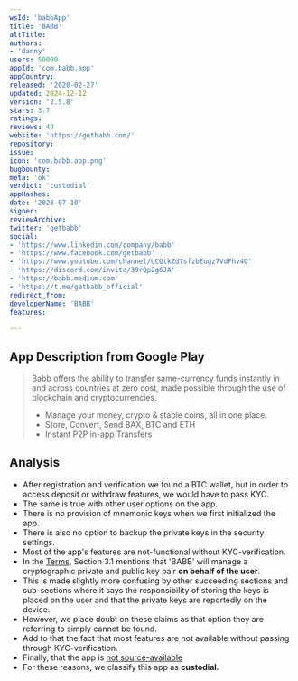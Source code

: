 ```yaml
---
wsId: 'babbApp'
title: 'BABB'
altTitle: 
authors:
- 'danny'
users: 50000
appId: 'com.babb.app'
appCountry: 
released: '2020-02-27'
updated: 2024-12-12
version: '2.5.8'
stars: 3.7
ratings: 
reviews: 48
website: 'https://getbabb.com/'
repository: 
issue: 
icon: 'com.babb.app.png'
bugbounty: 
meta: 'ok'
verdict: 'custodial'
appHashes: 
date: '2023-07-10'
signer: 
reviewArchive: 
twitter: 'getbabb'
social:
- 'https://www.linkedin.com/company/babb'
- 'https://www.facebook.com/getbabb'
- 'https://www.youtube.com/channel/UCQtkZd7sfzbEugz7VdFhv4Q'
- 'https://discord.com/invite/39rQp2g6JA'
- 'https://babb.medium.com'
- 'https://t.me/getbabb_official'
redirect_from: 
developerName: 'BABB'
features: 

---
```


## App Description from Google Play

> Babb offers the ability to transfer same-currency funds instantly in and across countries at zero cost, made possible through the use of blockchain and cryptocurrencies.
>
> - Manage your money, crypto & stable coins, all in one place.
> - Store, Convert, Send BAX, BTC and ETH
> - Instant P2P in-app Transfers

## Analysis

- After registration and verification we found a BTC wallet, but in order to access deposit or withdraw features, we would have to pass KYC.
- The same is true with other user options on the app.
- There is no provision of mnemonic keys when we first initialized the app.
- There is also no option to backup the private keys in the security settings.
- Most of the app's features are not-functional without KYC-verification.
- In the [Terms](https://getbabb.com/terms-and-conditions/), Section 3.1 mentions that 'BABB' will manage a cryptographic private and public key pair **on behalf of the user**.
- This is made slightly more confusing by other succeeding sections and sub-sections where it says the responsibility of storing the keys is placed on the user and that the private keys are reportedly on the device.
- However, we place doubt on these claims as that option they are referring to simply cannot be found.
- Add to that the fact that most features are not available without passing through KYC-verification.
- Finally, that the app is [not source-available](https://github.com/search?q=com.babb.app&type=code)
- For these reasons, we classify this app as **custodial.**
